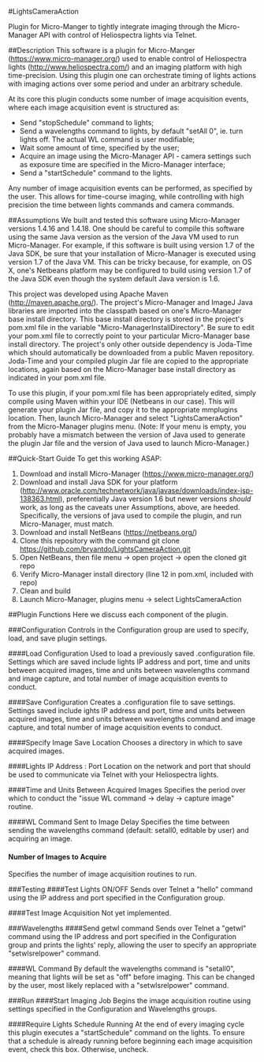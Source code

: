 #LightsCameraAction


Plugin for Micro-Manger to tightly integrate imaging through the Micro-Manager API with control of Heliospectra lights via Telnet.

##Description
This software is a plugin for Micro-Manger (https://www.micro-manager.org/) used to enable control of Heliospectra lights (http://www.heliospectra.com/) and an imaging platform with high time-precision. Using this plugin one can orchestrate timing of lights actions with imaging actions over some period and under an arbitrary schedule.

At its core this plugin conducts some number of image acquisition events, where each image acquisition event is structured as:
* Send "stopSchedule" command to lights;
* Send a wavelengths command to lights, by default "setAll 0", ie. turn lights off. The actual WL command is user modifiable;
* Wait some amount of time, specified by the user;
* Acquire an image using the Micro-Manager API - camera settings such as exposure time are specified in the Micro-Manager interface;
* Send a "startSchedule" command to the lights.

Any number of image acquisition events can be performed, as specified by the user. This allows for time-course imaging, while controlling with high precision the time between lights commands and camera commands.

##Assumptions
We built and tested this software using Micro-Manager versions 1.4.16 and 1.4.18. One should be careful to compile this software using the same Java version as the version of the Java VM used to run Micro-Manager. For example, if this software is built using version 1.7 of the Java SDK, be sure that your installation of Micro-Manager is executed using version 1.7 of the Java VM. This can be tricky because, for example, on OS X, one's Netbeans platform may be configured to build using version 1.7 of the Java SDK even though the system default Java version is 1.6.

This project was developed using Apache Maven (http://maven.apache.org/). The project's Micro-Manager and ImageJ Java libraries are imported into the classpath based on one's Micro-Manager base install directory. This base install directory is stored in the project's pom.xml file in the variable "Micro-ManagerInstallDirectory". Be sure to edit your pom.xml file to correctly point to your particular Micro-Manager base install directory. The project's only other outside dependency is Joda-Time which should automatically be downloaded from a public Maven repository. Joda-Time and your compiled plugin Jar file are copied to the appropriate locations, again based on the Micro-Manager base install directory as indicated in your pom.xml file.

To use this plugin, if your pom.xml file has been appropriately edited, simply compile using Maven within your IDE (Netbeans in our case). This will generate your plugin Jar file, and copy it to the appropriate mmplugins location. Then, launch Micro-Manager and select "LightsCameraAction" from the Micro-Manager plugins menu. (Note: If your menu is empty, you probably have a mismatch between the version of Java used to generate the plugin Jar file and the version of Java used to launch Micro-Manager.)

##Quick-Start Guide
To get this working ASAP:

1. Download and install Micro-Manager (https://www.micro-manager.org/)
2. Download and install Java SDK for your platform (http://www.oracle.com/technetwork/java/javase/downloads/index-jsp-138363.html), preferentially Java version 1.6 but newer versions *should* work, as long as the caveats uner Assumptions, above, are heeded. Specifically, the versions of java used to compile the plugin, and run Micro-Manager, must match.
3. Download and install NetBeans (https://netbeans.org/)
4. Clone this repository with the command git clone https://github.com/bryantdo/LightsCameraAction.git
5. Open NetBeans, then file menu -> open project -> open the cloned git repo
6. Verify Micro-Manager install directory (line 12 in pom.xml, included with repo)
7. Clean and build
8. Launch Micro-Manager, plugins menu -> select LightsCameraAction

##Plugin Functions
Here we discuss each component of the plugin.

###Configuration
Controls in the Configuration group are used to specify, load, and save plugin settings.

####Load Configuration
Used to load a previously saved .configuration file. Settings which are saved include lights IP address and port, time and units between acquired images, time and units between wavelengths command and image capture, and total number of image acquisition events to conduct.

####Save Configuration
Creates a .configuration file to save settings. Settings saved include ights IP address and port, time and units between acquired images, time and units between wavelengths command and image capture, and total number of image acquisition events to conduct.

####Specify Image Save Location
Chooses a directory in which to save acquired images.

####Lights IP Address : Port
Location on the network and port that should be used to communicate via Telnet with your Heliospectra lights.

####Time and Units Between Acquired Images
Specifies the period over which to conduct the "issue WL command -> delay -> capture image" routine.

####WL Command Sent to Image Delay
Specifies the time between sending the wavelengths command (default: setall0, editable by user) and acquiring an image.

#### Number of Images to Acquire
Specifies the number of image acquisition routines to run.

###Testing
####Test Lights ON/OFF
Sends over Telnet a "hello" command using the IP address and port specified in the Configuration group.

####Test Image Acquisition
Not yet implemented.

###Wavelengths
####Send getwl command
Sends over Telnet a "getwl" command using the IP address and port specified in the Configuration group and prints the lights' reply, allowing the user to specify an appropriate "setwlsrelpower" command.

####WL Command
By default the wavelengths command is "setall0", meaning that lights will be set as "off" before imaging. This can be changed by the user, most likely replaced with a "setwlsrelpower" command.

###Run
####Start Imaging Job
Begins the image acquisition routine using settings specified in the Configuration and Wavelengths groups.

####Require Lights Schedule Running
At the end of every imaging cycle this plugin executes a "startSchedule" command on the lights. To ensure that a schedule is already running before beginning each image acquisition event, check this box. Otherwise, uncheck.
